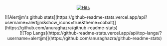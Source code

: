 <!--
**alertjjm/alertjjm** is a ✨ _special_ ✨ repository because its `README.md` (this file) appears on your GitHub profile.

Here are some ideas to get you started:

- 🔭 I’m currently working on ...
- 🌱 I’m currently learning ...
- 👯 I’m looking to collaborate on ...
- 🤔 I’m looking for help with ...
- 💬 Ask me about ...
- 📫 How to reach me: ...
- 😄 Pronouns: ...
- ⚡ Fun fact: ...
-->
<div align=center>
	
  [![Hits](https://hits.seeyoufarm.com/api/count/incr/badge.svg?url=https%3A%2F%2Fgithub.com%2Falertjjm)](https://hits.seeyoufarm.com) 
<div align=left>
  [![Alertjjm's github stats](https://github-readme-stats.vercel.app/api?username=alertjjm&show_icons=true&theme=cobalt)](https://github.com/anuraghazra/github-readme-stats)
	</div>
<div align=right>	
  [![Top Langs](https://github-readme-stats.vercel.app/api/top-langs/?username=alertjjm)](https://github.com/anuraghazra/github-readme-stats)
	</div>
  </div>
  
